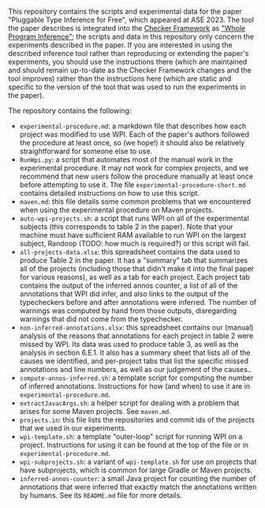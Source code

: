 This repository contains the scripts and experimental data for the
paper "Pluggable Type Inference for Free", which appeared at ASE 2023.
The tool the paper describes is integrated into the [Checker Framework](checkerframework.org)
as ["Whole Program Inference"](https://checkerframework.org/manual/#whole-program-inference);
the scripts and data in this repository only concern the experiments described in the paper.
If you are interested in using the described inference tool rather than reproducing or extending
the paper's experiments, you should use the instructions there (which are maintained and should
remain up-to-date as the Checker Framework changes and the tool improves) rather than the
instructions here (which are static and specific to the version of the tool that was used
to run the experiments in the paper).

The repository contains the following:
* `experimental-procedure.md`: a markdown file that describes how each project was modified to
use WPI. Each of the paper's authors followed the procedure at least once, so (we hope!) it should also be
relatively straightforward for someone else to use.
* `RunWpi.py`: a script that automates most of the manual work in the experimental procedure. It may
not work for complex projects, and we recommend that new users follow the procedure manually at
least once before attempting to use it. The file `experimental-procedure-short.md` contains
detailed instructions on how to use this script.
* `maven.md`: this file details some common problems that we encountered when using the experimental
procedure on Maven projects.
* `auto-wpi-projects.sh`: a script that runs WPI on all of the experimental subjects (this corresponds
to table 2 in the paper). Note that your machine must have sufficient RAM available to run WPI on
the largest subject, Randoop (TODO: how much is required?) or this script will fail.
* `all-projects-data.xlsx`: this spreadsheet contains the data used to produce Table 2 in the paper. It has a "summary" tab that summarizes all of the projects (including those that didn't make it into the final paper for various reasons), as well as a tab for each project. Each project tab contains the output of the inferred annos counter, a list of all of the annotations that WPI did infer, and also links to the output of the typecheckers before and after annotations were inferred. The number of warnings was computed by hand from those outputs, disregarding warnings that did not come from the typechecker.
* `non-inferred-annotations.xlsx`: this spreadsheet contains our (manual) analysis of the reasons that annotations for each project in table 2 were missed by WPI. Its data was used to produce table 3, as well as the analysis in section 6.E.1. It also has a summary sheet that lists all of the causes we identified, and per-project tabs that list the specific missed annotations and line numbers, as well as our judgement of the causes..
* `compute-annos-inferred.sh`: a template script for computing the number of inferred annotations.
Instructions for how (and when) to use it are in `experimental-procedure.md`.
* `extractJavacArgs.sh`: a helper script for dealing with a problem that arises for some Maven projects.
See `maven.md`.
* `projects.in`: this file lists the repositories and commit ids of the projects that we used in our
experiments.
* `wpi-template.sh`: a template "outer-loop" script for running WPI on a project. Instructions for
using it can be found at the top of the file or in `experimental-procedure.md`.
* `wpi-subprojects.sh`: a variant of `wpi-template.sh` for use on projects that have subprojects,
which is common for large Gradle or Maven projects.
* `inferred-annos-counter`: a small Java project for counting the number of annotations that were inferred
that exactly match the annotations written by humans. See its `README.md` file for more details.